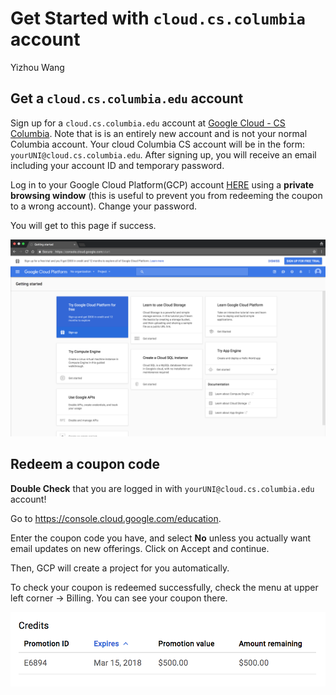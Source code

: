 # Get Started with `cloud.cs.columbia` account

Yizhou Wang

## Get a `cloud.cs.columbia.edu` account

Sign up for a `cloud.cs.columbia.edu` account at [Google Cloud - CS Columbia](https://www.cs.columbia.edu/auth/cloud). Note that is is an entirely new account and is not your normal Columbia account. Your cloud Columbia CS account will be in the form: `yourUNI@cloud.cs.columbia.edu`. After signing up, you will receive an email including your account ID and temporary password. 

Log in to your Google Cloud Platform(GCP) account [HERE](https://console.cloud.google.com/) using a **private browsing window** (this is useful to prevent you from redeeming the coupon to a wrong account). Change your password. 

You will get to this page if success. 

![GCP Start](https://github.com/llcao/cu17/blob/master/install_googlecloud/img/gcp_start.png)

## Redeem a coupon code

**Double Check** that you are logged in with `yourUNI@cloud.cs.columbia.edu` account!

Go to https://console.cloud.google.com/education. 

Enter the coupon code you have, and select **No** unless you actually want email updates on new offerings. Click on Accept and continue.

Then, GCP will create a project for you automatically.

To check your coupon is redeemed successfully, check the menu at upper left corner -> Billing. You can see your coupon there.

![coupon](https://github.com/llcao/cu17/blob/master/install_googlecloud/img/coupon.png)


